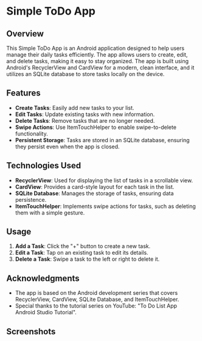# Simple ToDo App

## Overview
This Simple ToDo App is an Android application designed to help users manage their daily tasks efficiently. The app allows users to create, edit, and delete tasks, making it easy to stay organized. The app is built using Android's RecyclerView and CardView for a modern, clean interface, and it utilizes an SQLite database to store tasks locally on the device.

## Features
- **Create Tasks**: Easily add new tasks to your list.
- **Edit Tasks**: Update existing tasks with new information.
- **Delete Tasks**: Remove tasks that are no longer needed.
- **Swipe Actions**: Use ItemTouchHelper to enable swipe-to-delete functionality.
- **Persistent Storage**: Tasks are stored in an SQLite database, ensuring they persist even when the app is closed.

## Technologies Used
- **RecyclerView**: Used for displaying the list of tasks in a scrollable view.
- **CardView**: Provides a card-style layout for each task in the list.
- **SQLite Database**: Manages the storage of tasks, ensuring data persistence.
- **ItemTouchHelper**: Implements swipe actions for tasks, such as deleting them with a simple gesture.

## Usage
1. **Add a Task**: Click the "+" button to create a new task.
2. **Edit a Task**: Tap on an existing task to edit its details.
3. **Delete a Task**: Swipe a task to the left or right to delete it.

## Acknowledgments
- The app is based on the Android development series that covers RecyclerView, CardView, SQLite Database, and ItemTouchHelper.
- Special thanks to the tutorial series on YouTube: "To Do List App Android Studio Tutorial".

## Screenshots

